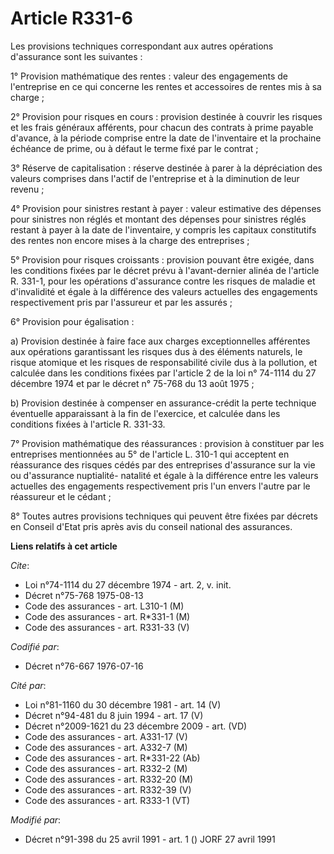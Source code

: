 # Article R331-6

Les provisions techniques correspondant aux autres opérations d'assurance sont les suivantes :

1° Provision mathématique des rentes : valeur des engagements de l'entreprise en ce qui concerne les rentes et accessoires de
rentes mis à sa charge ;

2° Provision pour risques en cours : provision destinée à couvrir les risques et les frais généraux afférents, pour chacun
des contrats à prime payable d'avance, à la période comprise entre la date de l'inventaire et la prochaine échéance de prime,
ou à défaut le terme fixé par le contrat ;

3° Réserve de capitalisation : réserve destinée à parer à la dépréciation des valeurs comprises dans l'actif de l'entreprise
et à la diminution de leur revenu ;

4° Provision pour sinistres restant à payer : valeur estimative des dépenses pour sinistres non réglés et montant des
dépenses pour sinistres réglés restant à payer à la date de l'inventaire, y compris les capitaux constitutifs des rentes non
encore mises à la charge des entreprises ;

5° Provision pour risques croissants : provision pouvant être exigée, dans les conditions fixées par le décret prévu à
l'avant-dernier alinéa de l'article R. 331-1, pour les opérations d'assurance contre les risques de maladie et d'invalidité
et égale à la différence des valeurs actuelles des engagements respectivement pris par l'assureur et par les assurés ;

6° Provision pour égalisation :

a) Provision destinée à faire face aux charges exceptionnelles afférentes aux opérations garantissant les risques dus à des
éléments naturels, le risque atomique et les risques de responsabilité civile dus à la pollution, et calculée dans les
conditions fixées par l'article 2 de la loi n° 74-1114 du 27 décembre 1974 et par le décret n° 75-768 du 13 août 1975 ;

b) Provision destinée à compenser en assurance-crédit la perte technique éventuelle apparaissant à la fin de l'exercice, et
calculée dans les conditions fixées à l'article R. 331-33.

7° Provision mathématique des réassurances : provision à constituer par les entreprises mentionnées au 5° de l'article L.
310-1 qui acceptent en réassurance des risques cédés par des entreprises d'assurance sur la vie ou d'assurance nuptialité-
natalité et égale à la différence entre les valeurs actuelles des engagements respectivement pris l'un envers l'autre par le
réassureur et le cédant ;

8° Toutes autres provisions techniques qui peuvent être fixées par décrets en Conseil d'Etat pris après avis du conseil
national des assurances.

**Liens relatifs à cet article**

_Cite_:

  - Loi n°74-1114 du 27 décembre 1974 - art. 2, v. init.
  - Décret n°75-768 1975-08-13
  - Code des assurances - art. L310-1 (M)
  - Code des assurances - art. R*331-1 (M)
  - Code des assurances - art. R331-33 (V)

_Codifié par_:

  - Décret n°76-667 1976-07-16

_Cité par_:

  - Loi n°81-1160 du 30 décembre 1981 - art. 14 (V)
  - Décret n°94-481 du 8 juin 1994 - art. 17 (V)
  - Décret n°2009-1621 du 23 décembre 2009 - art. (VD)
  - Code des assurances - art. A331-17 (V)
  - Code des assurances - art. A332-7 (M)
  - Code des assurances - art. R*331-22 (Ab)
  - Code des assurances - art. R332-2 (M)
  - Code des assurances - art. R332-20 (M)
  - Code des assurances - art. R332-39 (V)
  - Code des assurances - art. R333-1 (VT)

_Modifié par_:

  - Décret n°91-398 du 25 avril 1991 - art. 1 () JORF 27 avril 1991
